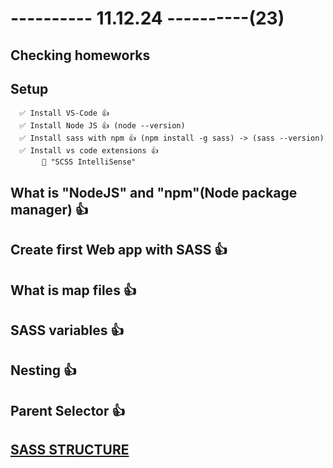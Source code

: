 # ---------- 11.12.24 ----------(23)

## Checking homeworks

## Setup

      ✅ Install VS-Code 👍
      ✅ Install Node JS 👍 (node --version)
      ✅ Install sass with npm 👍 (npm install -g sass) -> (sass --version)
      ✅ Install vs code extensions 👍
           🎁 "SCSS IntelliSense"

## What is "NodeJS" and "npm"(Node package manager) 👍

## Create first Web app with SASS 👍

## What is map files 👍

## SASS variables 👍

## Nesting 👍

## Parent Selector 👍

## [SASS STRUCTURE](https://gist.github.com/AdamMarsden/7b85e8d5bdb5bef969a0)
